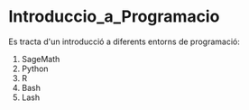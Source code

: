 # Introduccio_a_Programacio

Es tracta d'un introducció a diferents entorns de programació:

  1. SageMath
  2. Python
  3. R
  4. Bash
  5. Lash

